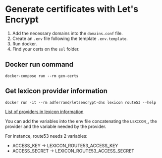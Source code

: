 # Generate certificates with Let's Encrypt

1. Add the necessary domains into the `domains.conf` file.
2. Create an `.env` file following the template `.env.template`.
3. Run docker.
4. Find your certs on the `ssl` folder.

## Docker run command

`docker-compose run --rm gen-certs`

## Get lexicon provider information

`docker run -it --rm adferrand/letsencrypt-dns lexicon route53 --help`

[List of providers in lexicon information](https://github.com/AnalogJ/lexicon#providers)

You can add the variables into the env file concatenating the `LEXICON_`, the provider and the variable needed by the provider.

For instance, route53 needs 2 variables:

* ACCESS_KEY -> LEXICON_ROUTE53_ACCESS_KEY
* ACCESS_SECRET -> LEXICON_ROUTE53_ACCESS_SECRET
